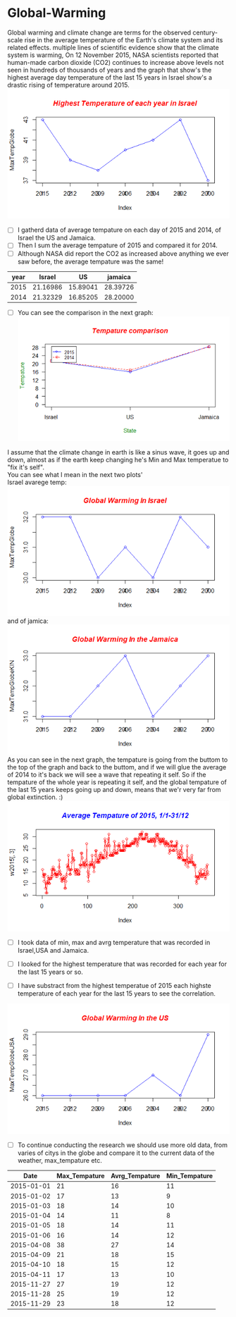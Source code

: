 # Global-Warming

Global warming and climate change are terms for the observed century-scale rise in the average temperature of the Earth's climate system and its related effects.
multiple lines of scientific evidence show that the climate system is warming,  On 12 November 2015, NASA scientists reported that human-made carbon dioxide (CO2) continues to increase above levels not seen in hundreds of thousands of years and the graph that show's the highest average day temperature of the last 15 years in Israel show's a drastic rising of temperature around 2015.
 ![alt tag](HighstILPlot.png) 

- [ ] I gatherd data of average tempature on each day of 2015 and 2014, of Israel the US and Jamaica.
- [ ] Then I sum the average tempature of 2015 and compared it for 2014.
- [ ] Although NASA did report the CO2 as increased above anything we ever saw before, the average tempature was the same!<br>

| year| Israel | US | jamaica |
| --- | --- | --- | --- |
| 2015  | 21.16986 | 15.89041 | 28.39726 |
| 2014  | 21.32329 | 16.85205 | 28.20000 |

- [ ] You can see the comparison in the next graph: <br>
![alt tag](TempatureComparisonPlot.png)


I assume that the climate change in earth is like a sinus wave, it goes up and down, almost as if the earth keep changing he's Min and Max temperatue to "fix it's self".<br>
You can see what I mean in the next two plots' <br>
Israel avarege temp:<br>
 ![alt tag](PlotGlobalWarmingIL.png)<br>
 and of jamica:<br>
![alt tag](PlotGlobalWarmingKIN.png)<br>
As you can see in the next graph, the tempature is going from the buttom to the top of the graph and back to the buttom, and if we will glue the average of 2014 to it's back we will see a wave that repeating it self.
So if the tempature of the whole year is repeating it self, and the global tempature of the last 15 years keeps going up and down, means that we'r very far from global extinction. :) <br>
![alt tag](PlotAverage2015.png)

- [ ] I took data of min, max and avrg temperature that was recorded in Israel,USA and Jamaica.
- [ ] I looked for the highest temperature that was recorded for each year for the last 15 years or so.
- [ ] I have substract from the highest temperatue of 2015 each highste temperature of each year for the last 15 years to see the correlation.


![alt tag](PlotGlobalWarmingUS.png)

- [ ] To continue conducting the research we should use more old data, from varies of citys in the globe and compare it to the current data of the weather, max_tempature etc.

| Date | Max_Tempature | Avrg_Tempature | Min_Tempature |
| --- | --- | --- | --- |
|2015-01-01 | 21 | 16 | 11 |
|2015-01-02|17|13|9|
|2015-01-03|18|14|10|
|2015-01-04|14|11|8|
|2015-01-05|18|14|11|
|2015-01-06|16|14|12|
|2015-04-08|38|27|14|
|2015-04-09|21|18|15|
|2015-04-10|18|15|12|
|2015-04-11|17|13|10|
|2015-11-27|27|19|12|
|2015-11-28|25|19|12|
|2015-11-29|23|18|12|

